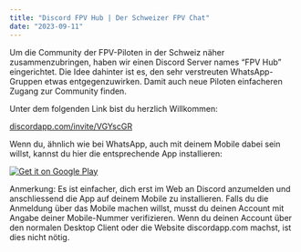 ```yaml
---
title: "Discord FPV Hub | Der Schweizer FPV Chat"
date: "2023-09-11"
---
```


Um die Community der FPV-Piloten in der Schweiz näher zusammenzubringen, haben wir einen Discord Server names “FPV Hub” eingerichtet. Die Idee dahinter ist es, den sehr verstreuten WhatsApp-Gruppen etwas entgegenzuwirken. Damit auch neue Piloten einfacheren Zugang zur Community finden.

Unter dem folgenden Link bist du herzlich Willkommen:

[discordapp.com/invite/VGYscGR](https://discordapp.com/invite/VGYscGR)

Wenn du, ähnlich wie bei WhatsApp, auch mit deinem Mobile dabei sein willst, kannst du hier die entsprechende App installieren:

 
[![Get it on Google Play](https://play.google.com/intl/en_us/badges/images/generic/en_badge_web_generic.png)](https://play.google.com/store/apps/details?id=com.discord&pcampaignid=MKT-Other-global-all-co-prtnr-py-PartBadge-Mar2515-1)

 
Anmerkung: Es ist einfacher, dich erst im Web an Discord anzumelden und anschliessend die App auf deinem Mobile zu installieren. Falls du die Anmeldung über das Mobile machen willst, musst du deinen Account mit Angabe deiner Mobile-Nummer verifizieren. Wenn du deinen Account über den normalen Desktop Client oder die Website discordapp.com machst, ist dies nicht nötig.
